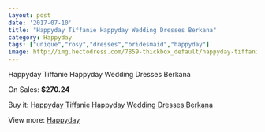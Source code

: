 ```yaml
---
layout: post
date: '2017-07-10'
title: "Happyday Tiffanie Happyday Wedding Dresses Berkana"
category: Happyday
tags: ["unique","rosy","dresses","bridesmaid","happyday"]
image: http://img.hectodress.com/7859-thickbox_default/happyday-tiffanie-happyday-wedding-dresses-berkana.jpg
---
```

Happyday Tiffanie Happyday Wedding Dresses Berkana

On Sales: **$270.24**
<a href="https://www.hectodress.com/happyday/3946-happyday-tiffanie-happyday-wedding-dresses-berkana.html"><amp-img layout="responsive" width="600" height="600" src="//img.hectodress.com/7859-thickbox_default/happyday-tiffanie-happyday-wedding-dresses-berkana.jpg" alt="Happyday Tiffanie Happyday Wedding Dresses Berkana 0" /></a>

Buy it: [Happyday Tiffanie Happyday Wedding Dresses Berkana](https://www.hectodress.com/happyday/3946-happyday-tiffanie-happyday-wedding-dresses-berkana.html "Happyday Tiffanie Happyday Wedding Dresses Berkana")

View more: [Happyday](https://www.hectodress.com/68-happyday "Happyday")